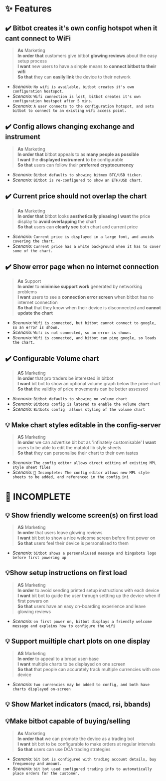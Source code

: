 # ✨ Features

## ✔️ Bitbot creates it's own config hotspot when it cant connect to WiFi
>**As** Marketing  
**In order that** customers give bitbot **glowing reviews** about the easy setup process  
>**I want** new users to have a simple means to **connect bitbot to their wifi**  
**So that** they can **easily link** the device to their network  
 - *Scenario:* `No wifi is available, bitbot creates it's own configuration hostspot.`  
 - *Scenario:* `Wifi connection is lost, bitbot creates it's own configuration hostspot after 5 mins.`
 - *Scenario:* `A user connects to the configuration hotspot, and sets bitbot to connect to an existing wifi access point.`

## ✔️ Config allows changing exchange and instrument
>**As** Marketing  
**In order that** bitbot appeals to as **many people as possible**  
**I want** the **displayed instrument** to be configurable  
**So that** users can follow their **preferred cryptocurrency**
 - *Scenario:* `Bitbot defaults to showing bitmex BTC/USD ticker.`
 - *Scenario:* `Bitbot is re-configured to show an ETH/USD chart.`

## ✔️ Current price should not overlap the chart
>**As** Marketing  
**In order that** bitbot looks **aesthetically pleasing** 
**I want** the price display to **avoid overlapping** the chart  
**So that** users can **clearly see** both chart and current price
 - *Scenario:* `Current price is displayed in a large font, and avoids covering the chart.`
 - *Scenario:* `Current price has a white background when it has to cover some of the chart.`

## ✔️ Show error page when no internet connection
>**As** Support  
**In order** to **minimise support work** generated by networking problems  
**I want** users to see a **connection error screen** when bitbot has no internet connection  
**So that** that they know when their device is disconnected and **cannot update the chart**  
 - *Scenario:* `Wifi is connected, but bitbot cannot connect to google, so an error is shown.`
 - *Scenario:* `Wifi is not connected, so an error is shown.`
 - *Scenario:* `Wifi is connected, and bitbot can ping google, so loads the chart.`

## ✔️ Configurable Volume chart
>**AS** Marketing  
**In order** that pro traders be interested in bitbot  
**I want** bit bot to show an optional volume graph below the prive chart  
**So that**  the validity of price movements can be better assessed
 - *Scenario:* `Bitbot defaults to showing no volume chart`
 - *Scenario:* `Bitbots config is latered to enable the volume chart`
 - *Scenario:* `Bitbots config  allows styling of the volume chart`

## 💡 Make chart styles editable in the config-server
>**AS** Marketing  
**In order** we can advertise bit bot as 'infinately customisable' 
**I want** users to be able to edit the matplot lib style sheets  
**So that** they can personalise their chart to their own tastes
 - *Scenario:* `The config editor allows direct editing of existing MPL style sheet files`
 - *Scenario:* `🚧 Incomplete: The config editor allows new MPL style sheets to be added, and referenced in the config.ini`

# 🚧 INCOMPLETE

## 💡 Show friendly welcome screen(s) on first load
>**AS** Marketing  
**In order** that users leave glowing reviews  
**I want** bit bot to show a nice welcome screen before first power on  
**So that** users feel their device is personalised to them  
 - *Scenario:* `bitbot shows a personaliused message and bingsbots logo before first powering up`
 
## 💡Show setup instructions on first load
>**AS** Marketing  
**In order** to avoid sending printed setup instructions with each device  
**I want** bit bot to guide the user through settting up the device when if first powers on  
**So that** users have an easy on-boarding experience and leave glowing reviews  
 - *Scenario:* `on first power on, bitbot displays a friendly welcome message and explains how to configure the wifi`

## 💡 Support muiltiple chart plots on one display
>**AS** Marketing  
**In order** to appeal to a broad user-base  
**I want** multiple charts to be displayed on one screen  
**So that** that people can accurately track multiple currencies with one device
 - *Scenario:* `two currencies may be added to config, and both have charts displayed on-screen`

## 💡 Show Market indicators (macd, rsi, bbands)

## 💡Make bitbot capable of buying/selling 
>**As** Marketing  
**In order that** we can promote the device as a trading bot  
**I want** bit bot to be configurable to make orders at regular intervals  
**So that** users can use DCA trading strategies  
 - *Scenario:* `bit bot is configured with trading account details, buy frequencey and amount.`
 - *Scenario:* `bit bot used configured trading info to automatically place orders for the customer.`
